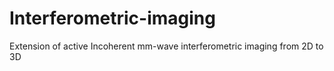 # Interferometric-imaging
Extension of active Incoherent mm-wave interferometric imaging from 2D to 3D
